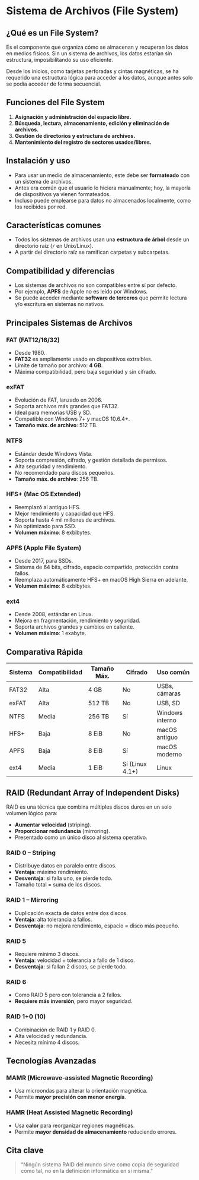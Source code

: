 # Sistema de Archivos (File System)

## ¿Qué es un File System?

Es el componente que organiza cómo se almacenan y recuperan los datos en medios físicos. Sin un sistema de archivos, los datos estarían sin estructura, imposibilitando su uso eficiente.

Desde los inicios, como tarjetas perforadas y cintas magnéticas, se ha requerido una estructura lógica para acceder a los datos, aunque antes solo se podía acceder de forma secuencial.

## Funciones del File System

1. **Asignación y administración del espacio libre.**
2. **Búsqueda, lectura, almacenamiento, edición y eliminación de archivos.**
3. **Gestión de directorios y estructura de archivos.**
4. **Mantenimiento del registro de sectores usados/libres.**

## Instalación y uso

- Para usar un medio de almacenamiento, este debe ser **formateado** con un sistema de archivos.
- Antes era común que el usuario lo hiciera manualmente; hoy, la mayoría de dispositivos ya vienen formateados.
- Incluso puede emplearse para datos no almacenados localmente, como los recibidos por red.

## Características comunes

- Todos los sistemas de archivos usan una **estructura de árbol** desde un directorio raíz (`/` en Unix/Linux).
- A partir del directorio raíz se ramifican carpetas y subcarpetas.

## Compatibilidad y diferencias

- Los sistemas de archivos no son compatibles entre sí por defecto.
- Por ejemplo, **APFS** de Apple no es leído por Windows.
- Se puede acceder mediante **software de terceros** que permite lectura y/o escritura en sistemas no nativos.

## Principales Sistemas de Archivos

### FAT (FAT12/16/32)

- Desde 1980.
- **FAT32** es ampliamente usado en dispositivos extraíbles.
- Límite de tamaño por archivo: **4 GB**.
- Máxima compatibilidad, pero baja seguridad y sin cifrado.

### exFAT

- Evolución de FAT, lanzado en 2006.
- Soporta archivos más grandes que FAT32.
- Ideal para memorias USB y SD.
- Compatible con Windows 7+ y macOS 10.6.4+.
- **Tamaño máx. de archivo**: 512 TB.

### NTFS

- Estándar desde Windows Vista.
- Soporta compresión, cifrado, y gestión detallada de permisos.
- Alta seguridad y rendimiento.
- No recomendado para discos pequeños.
- **Tamaño máx. de archivo**: 256 TB.

### HFS+ (Mac OS Extended)

- Reemplazó al antiguo HFS.
- Mejor rendimiento y capacidad que HFS.
- Soporta hasta 4 mil millones de archivos.
- No optimizado para SSD.
- **Volumen máximo**: 8 exbibytes.

### APFS (Apple File System)

- Desde 2017, para SSDs.
- Sistema de 64 bits, cifrado, espacio compartido, protección contra fallos.
- Reemplaza automáticamente HFS+ en macOS High Sierra en adelante.
- **Volumen máximo**: 8 exbibytes.

### ext4

- Desde 2008, estándar en Linux.
- Mejora en fragmentación, rendimiento y seguridad.
- Soporta archivos grandes y cambios en caliente.
- **Volumen máximo**: 1 exabyte.

## Comparativa Rápida

| Sistema | Compatibilidad | Tamaño Máx. | Cifrado | Uso común |
|--------|----------------|-------------|---------|-----------|
| FAT32 | Alta | 4 GB | No | USBs, cámaras |
| exFAT | Alta | 512 TB | No | USB, SD |
| NTFS | Media | 256 TB | Sí | Windows interno |
| HFS+ | Baja | 8 EiB | No | macOS antiguo |
| APFS | Baja | 8 EiB | Sí | macOS moderno |
| ext4 | Media | 1 EiB | Sí (Linux 4.1+) | Linux |

## RAID (Redundant Array of Independent Disks)

RAID es una técnica que combina múltiples discos duros en un solo volumen lógico para:

- **Aumentar velocidad** (striping).
- **Proporcionar redundancia** (mirroring).
- Presentado como un único disco al sistema operativo.

### RAID 0 – Striping

- Distribuye datos en paralelo entre discos.
- **Ventaja**: máximo rendimiento.
- **Desventaja**: si falla uno, se pierde todo.
- Tamaño total = suma de los discos.

### RAID 1 – Mirroring

- Duplicación exacta de datos entre dos discos.
- **Ventaja**: alta tolerancia a fallos.
- **Desventaja**: no mejora rendimiento, espacio = disco más pequeño.

### RAID 5

- Requiere mínimo 3 discos.
- **Ventaja**: velocidad + tolerancia a fallo de 1 disco.
- **Desventaja**: si fallan 2 discos, se pierde todo.

### RAID 6

- Como RAID 5 pero con tolerancia a 2 fallos.
- **Requiere más inversión**, pero mayor seguridad.

### RAID 1+0 (10)

- Combinación de RAID 1 y RAID 0.
- Alta velocidad y redundancia.
- Necesita mínimo 4 discos.

## Tecnologías Avanzadas

### MAMR (Microwave-assisted Magnetic Recording)

- Usa microondas para alterar la orientación magnética.
- Permite **mayor precisión con menor energía**.

### HAMR (Heat Assisted Magnetic Recording)

- Usa **calor** para reorganizar regiones magnéticas.
- Permite **mayor densidad de almacenamiento** reduciendo errores.

## Cita clave
>
> “Ningún sistema RAID del mundo sirve como copia de seguridad como tal, no en la definición informática en sí misma.”
